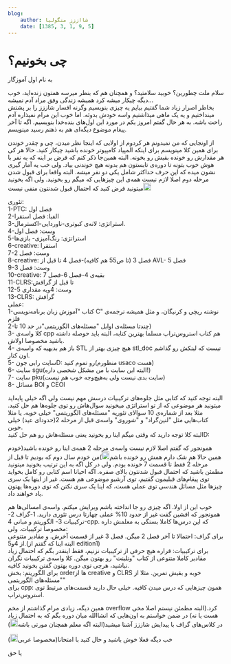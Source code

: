 ```yaml
---
blog:
    author: شااززز منگولیا
    date: [1385, 3, 1, 9, 5]
---
```

# چی بخونیم؟

<div class="cnt">
به نام اول آموزگار<p></p>
<p>سلام ملت چطورین؟ خوبید سلامتید؟ و همچنان هم که بنظر میرسه همتون زنده‌اید، خوب دیگه چیکار میشه کرد همیشه زندگی وفق مراد آدم نمیشه...<br/>بخاطر اصرار زیاد شما گفتیم بیایم یه چیزی بنویسیم وگرنه افسار شاززز را بر پشتش مینداختیم و یه یک ماهی میذاشتیم واسه خودش بدوئه. اما خوب این مرام نمیذاره آدم راحت باشه. به هر حال گفتم امروز یکم در مورد این اول‌های بنده‌خدا بنویسیم. اگه تا آخر پیغام موضوع دیگه‌ای هم به ذهنم رسید مینویسم.</p>
<p>از اونجایی که من نمیدونم هر کردوم از اولایی که اینجا نظر میدن، چی و چقدر خوندن برای همین کلا مینویسم برای اینکه المپیاد کامپیوتر خونده باشید چیکار کنید. حالا هر کی هر مقدارش رو خونده بقیش رو بخونه. البته همین‌جا ذکر کنم که فرض بر اینه که یه نفر با هوش خوب بتونه تا دوره‌ی تابستون هم بدونه هیچ خوندنی بیاد. ولی خب یه آمار گیری نشون میده که این حرف حداکثر شامل یکی دو نفر میشه. البته واقعا برای قبول شدن مرحله دوم اصلا لازم نیست همه‌ی این چیز‌هایی که میگم رو بخونید. ولی اگه بخونید میتونید فرض کنید که احتمال قبول شدنتون منفی نیست<img height="18" src="http://blogfa.com/images/smileys/03.gif" width="18"/></p>
<p>تئوری:<br/>1-PTC: فصل اول<br/>2-الفبا: فصل استقرا<br/>3-استراتژی: لانه‌ی کبوتری-ناوردایی-اکسترمال.<br/>4-وست: فصل اول<br/>5-استراتژی: رنگ‌آمیزی- بازی‌ها<br/>6-creative: استقرا<br/>7-وست: فصل 2<br/>8-creative: فصل 3 (تا ص55 هم کافیه)-فصل 4 تا قبل از AVL- فصل 5<br/>9-وست: فصل 3<br/>10-creative: بقیه‌ی 4-فصل 6-فصل 7<br/>11-CLRS:تا قبل از گرافش<br/>12-وست: 4ویه مقداری 5<br/>13-CLRS: گرافش<br/>عملی:<br/>1-کتاب "آموزش زبان برنامه‌نویسی C" نوشته ریچی و کرنیگان، و مثل همیشه ترجمه‌ی قلزم<br/>2-چندتا مسئله‌ی اوایل "مسئله‌های الگوریتمی"در حد 10 تا)<br/>3- کلا واسه‌ی cpp هم کتاب استروس‌تراپ مسلما بهترین کتابه، البته باید حوصله داشته باشید مخصوصا اولاش.<br/>4- باز هم بدیهیه که واسه‌ی STL هیچ چیزی بهتر از stl_doc نیست که لینکش رو گذاشم اون کنار.<br/>5- سایت رابی جونD: رو تموم کنید(منظورم usaco هست)<br/>6- سایت sgu(البته این سایت با من مشکل شخصی داره!)<br/>7- سایت pku(سایت بدی نیست ولی به‌هیچ‌وجه خوب هم نیست)<br/>8- مسائل BOI و CEOI</p>
<p>البته توجه کنید که کتابی مثل جلوه‌های ترکیبیات درسش مهم نیست ولی اگه خیلی پایه‌اید میتونید هر موضوعی که از تو استراتژی میخونید سوال‌هاش رو توی جلوه‌ها هم حل کنید. مثلا بعد از شماره‌ی 10 سوالای تئوریه "مسئله‌های الگوریتمی" خیلی خوبه. یا مثلا کتاب‌هایی مثل "لنین‌گراد" و "شوروی" واسه‌ی قبل از مرحله 2(حدودای عید) خیلی خوبن.<br/>البته کلا توجه دارید که وقتی میگم اینا رو بخونید یعنی مسئله‌هاش رو هم حل کنیدD:</p>
<p>همونجور که گفتم اصلا لازم نیست واسه‌ی مرحله 2 همه‌ی اینا رو خونده باشید(خودم همین حالا هم شک دارم همش رو خونده باشم<img height="18" src="http://blogfa.com/images/smileys/03.gif" width="18"/>)من خودم سال دوم که بودیم تا قبل از مرحله 2 فقط تا قسمت 7 خونده بودم. ولی در کل اگه به این ترتیب بخونید میتونید مطمئن باشید که احتمال قبول شدنتون بالای صفره. اگه احیانا اسم کتابی رو کامل بخواید توی پیغام‌های قبلیمون گفتیم، توی آرشیو موضوعی هم هست. غیر از اینها یک سری چیزها مثل مسائل هندسی توی عملی هست، که اینا یک سری نکتن که توی دوره‌ها یهتون یاد خواهند داد.</p>
<p>خوب این از اولا. اگه چیزی رو جا انداخته باشم ویرایش میکنم. واسه‌ی امسالی‌ها هم همونجور که افشین گفت غیر از حدود 10% عملی چهارتا درس تئوری دارید. 1-گراف 2-ترکیبیات 3- الگوریتم و مبانی 4-cpp. که این درس‌ها کاملا بستگی به معلمش داره مخصوصا ترکیبیات. ولی:<br/>برای گراف: احتمالا تا آخر فصل 2 میگن. فصل 3 غیر از قسمت آخرش. و مقادیر متنوعی از 4و5.(البته اینا که گفتم از edition1)<br/>برای ترکیبیات: قراره هیچ حرفی از ترکیبیات نزنیم، فقط اینقدر بگم که احتمال زیاد مقادیر کاملا متنوعی از کتاب "ونلینت" رو بهتون میگن. کلا واسه‌ی ترکیبیات نگران نباشید، هرچی توی دوره بهتون گفتن بخونید کافیه.<br/>برای الگوریتم: بخش orderها از creative و CLRS خوبه و بقیش تمرین. مثلا از "مسئله‌های الگوریتمی"<br/>برای cpp: همون چیزهایی که درس میدن کافیه. خیلی حال دارید قسمت‌های مرتبط توی استروس‌تراپ.</p>
<p>همین دیگه، زیادی مرام گذاشتم از مخم overflow کرد.(البته مطمئن نیستم اصلا مخی هست یا نه) در ضمن خواستم به اون‌هایی که انشاالله میان دوره بگم که به احتمال زیاد در کلاس‌های گراف با پیدایش شاززز آشنا میشید(البته اگه معلم همچنان مورتی باشه<img height="18" src="http://blogfa.com/images/smileys/03.gif" width="18"/>)</p>
<p>خب دیگه فعلا خوش باشید و حال کنید با امتحانا(مخصوصا عربی<img height="18" src="http://blogfa.com/images/smileys/03.gif" width="18"/>)</p>
<p>یا حق</p>
</div>
